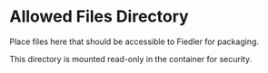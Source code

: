 # Allowed Files Directory

Place files here that should be accessible to Fiedler for packaging.

This directory is mounted read-only in the container for security.
